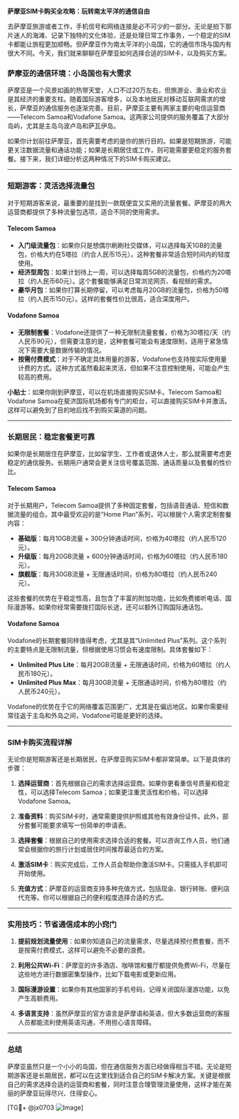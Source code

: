 **萨摩亚SIM卡购买全攻略：玩转南太平洋的通信自由**

去萨摩亚旅游或者工作，手机信号和网络连接是必不可少的一部分。无论是拍下那片迷人的海滩、记录下独特的文化体验，还是处理日常工作事务，一个稳定的SIM卡都能让旅程更加顺畅。但萨摩亚作为南太平洋的小岛国，它的通信市场与国内有很大不同。今天，我们就来聊聊在萨摩亚如何选择合适的SIM卡，以及购买方案。

### 萨摩亚的通信环境：小岛国也有大需求

萨摩亚是一个风景如画的热带天堂，人口不过20万左右，但旅游业、渔业和农业是其经济的重要支柱。随着国际游客增多，以及本地居民对移动互联网需求的增长，萨摩亚的通信服务也逐渐完善。目前，萨摩亚主要有两家主要的电信运营商——Telecom Samoa和Vodafone Samoa。这两家公司提供的服务覆盖了大部分岛屿，尤其是主岛乌波卢岛和萨瓦伊岛。

如果你计划前往萨摩亚，首先需要考虑的是你的旅行目的。如果是短期旅游，可能更关注数据流量和通话功能；如果是长期居住或工作，则可能需要更稳定的服务套餐。接下来，我们详细分析这两种情况下的SIM卡购买建议。

---

### 短期游客：灵活选择流量包

对于短期游客来说，最重要的是找到一款既便宜又实用的流量套餐。萨摩亚的两大运营商都提供了多种流量包选项，适合不同的使用需求。

#### Telecom Samoa
- **入门级流量包**：如果你只是想偶尔刷刷社交媒体，可以选择每天1GB的流量包，价格大约在5塔拉（约合人民币15元）。这种套餐非常适合短时间内的轻度使用。
- **经济型周包**：如果计划待上一周，可以选择每周5GB的流量包，价格约为20塔拉（约人民币60元）。这个套餐能够满足日常浏览网页、看视频的需求。
- **豪华月包**：如果你打算长期停留，可以考虑每月20GB的流量包，价格为50塔拉（约人民币150元）。这样的套餐性价比很高，适合深度用户。

#### Vodafone Samoa
- **无限制套餐**：Vodafone还提供了一种无限制流量套餐，价格为30塔拉/天（约人民币90元），但需要注意的是，这种套餐可能会有速度限制，适用于紧急情况下需要大量数据传输的情况。
- **按需付费模式**：对于不确定具体用量的游客，Vodafone也支持按实际使用量计费的方式。这种方式虽然看起来灵活，但如果不注意控制使用，可能会产生较高的费用。

**小贴士**：如果你刚到萨摩亚，可以在机场直接购买SIM卡。Telecom Samoa和Vodafone Samoa在斐济国际机场都有专门的柜台，可以直接购买SIM卡并激活。这样可以避免到了目的地后找不到购买渠道的问题。

---

### 长期居民：稳定套餐更可靠

如果你是长期居住在萨摩亚，比如留学生、工作者或退休人士，那么就需要考虑更稳定的通信服务。长期用户通常会更关注信号覆盖范围、通话质量以及套餐的性价比。

#### Telecom Samoa
对于长期用户，Telecom Samoa提供了多种固定套餐，包括语音通话、短信和数据流量的组合。其中最受欢迎的是“Home Plan”系列，可以根据个人需求定制套餐内容：
- **基础版**：每月10GB流量 + 300分钟通话时间，价格为40塔拉（约人民币120元）。
- **升级版**：每月20GB流量 + 600分钟通话时间，价格为60塔拉（约人民币180元）。
- **旗舰版**：每月30GB流量 + 无限通话时间，价格为80塔拉（约人民币240元）。

这些套餐的优势在于稳定性高，且包含了丰富的附加功能，比如免费接听电话、国际漫游等。如果你经常需要拨打国际长途，还可以额外订购国际通话包。

#### Vodafone Samoa
Vodafone的长期套餐同样值得考虑，尤其是其“Unlimited Plus”系列。这个系列的主要特点是无限制流量，但根据使用习惯会有速度限制。具体套餐如下：
- **Unlimited Plus Lite**：每月20GB流量 + 无限通话时间，价格为60塔拉（约人民币180元）。
- **Unlimited Plus Max**：每月30GB流量 + 无限通话时间，价格为80塔拉（约人民币240元）。

Vodafone的优势在于它的网络覆盖范围更广，尤其是在偏远地区。如果你需要经常往返于主岛和外岛之间，Vodafone可能是更好的选择。

---

### SIM卡购买流程详解

无论你是短期游客还是长期居民，在萨摩亚购买SIM卡都非常简单。以下是具体的步骤：

1. **选择运营商**：首先根据自己的需求选择运营商。如果你更看重信号质量和稳定性，可以选择Telecom Samoa；如果更注重灵活性和价格，可以选择Vodafone Samoa。
   
2. **准备资料**：购买SIM卡时，通常需要提供护照或其他有效身份证件。此外，部分套餐可能要求填写一份简单的申请表。

3. **选择套餐**：根据自己的使用需求选择合适的套餐。可以咨询工作人员，他们通常会根据你的旅行计划或居住时间推荐最适合的方案。

4. **激活SIM卡**：购买完成后，工作人员会帮助你激活SIM卡。只需插入手机即可开始使用。

5. **充值方式**：萨摩亚的运营商支持多种充值方式，包括现金、银行转账、便利店代充等。你可以根据自己的便利程度选择合适的方式。

---

### 实用技巧：节省通信成本的小窍门

1. **提前规划流量使用**：如果你知道自己的流量需求，尽量选择预付费套餐，而不是按需付费模式，这样可以避免不必要的浪费。
   
2. **利用公共Wi-Fi**：萨摩亚的许多酒店、咖啡馆和餐厅都提供免费Wi-Fi，尽量在这些地方进行数据密集型操作，比如下载电影或更新应用。

3. **国际漫游设置**：如果你有其他国家的手机号码，记得关闭国际漫游功能，以免产生高额费用。

4. **多语言支持**：虽然萨摩亚的官方语言是萨摩语和英语，但大多数运营商的客服人员都能流利使用英语沟通，不用担心语言障碍。

---

### 总结

萨摩亚虽然只是一个小小的岛国，但在通信服务方面已经做得相当不错。无论是短期游客还是长期居民，都可以在这里找到适合自己的SIM卡解决方案。关键是根据自己的需求选择合适的运营商和套餐，同时注意合理管理流量使用，这样才能在美丽的萨摩亚玩得尽兴、住得安心。

[TG💪+ @jx0703 ![Image](https://github.com/user-attachments/assets/dbca1d08-cadb-493c-b0ec-ad6f7a83f270)]